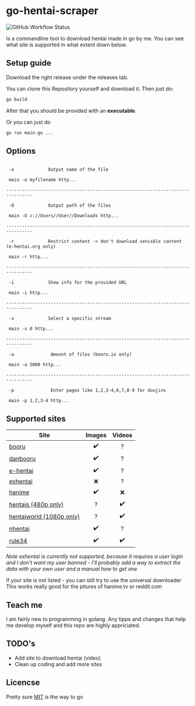 # go-hentai-scraper

![GitHub Workflow Status](https://img.shields.io/github/workflow/status/gan-of-culture/go-hentai-scraper/Go)

Is a commandline tool to download hentai made in go by me. You can see what site is supported in what extent down below.

## Setup guide

Download the right release under the releases tab.

You can clone this Repository yourself and download it. Then just do:

```bash
go build
```

After that you should be provided with an **executable**.

Or you can just do

```bash
go run main.go ...
```

## Options

```console

 -o             Output name of the file

 main -o myfilename http...

--------------------------------------------------------------------------------

 -O             Output path of the files

 main -O c://Users//User//Downloads http...

--------------------------------------------------------------------------------

 -r             Restrict content -> don't download senisble content (e-hentai.org only)

 main -r http...

--------------------------------------------------------------------------------

 -i             Show info for the provided URL

 main -i http...

--------------------------------------------------------------------------------

 -s             Select a specific stream

 main -s 0 http...

--------------------------------------------------------------------------------

 -a              Amount of files (booru.io only)

 main -a 5000 http...

--------------------------------------------------------------------------------

 -p              Enter pages like 1,2,3-4,6,7,8-9 for doujins

 main -p 1,2,3-4 http...
```

## Supported sites

| Site                                                             | Images             | Videos           |
| -----------------------------------------------------------------|:------------------:|:----------------:|
| [booru](https://booru.io/)                                       | :heavy_check_mark: |        ?         |
| [danbooru](https://danbooru.donmai.us)                           | :heavy_check_mark: |        ?         |
| [e-hentai](http://e-hentai.org/)                                 | :heavy_check_mark: |        ?         |
| [exhentai](https://exhentai.org)                                 |        :x:         |        ?         |
| [hanime](https://hanime.tv)                                      | :heavy_check_mark: |       :x:        |
| [hentais (480p only)](https://www.hentais.tube/)                 |         ?          |:heavy_check_mark:|
| [hentaiworld (1080p only)](https://hentaiworld.tv/)              |         ?          |:heavy_check_mark:|
| [nhentai](https://nhentai.net)                                   | :heavy_check_mark: |        ?         |
| [rule34](https://rule34.paheal.net)                              | :heavy_check_mark: |:heavy_check_mark:|

*Note exhentai is currently not supported, because it requires a user login and I don't want my user banned - I'll probably add a way to extract the data with your own user and a manual how to get one*

If your site is not listed - you can still try to use the universal downloader
This works really good for the pitures of hanime.tv or reddit.com

## Teach me

I am fairly new to programming in golang. Any tipps and changes that help me develop myself and this repo are highly appriciated.

## TODO's

- Add site to download hentai (video)
- Clean up coding and add more sites

## Licencse

Pretty sure [MIT](LICENSE) is the way to go
